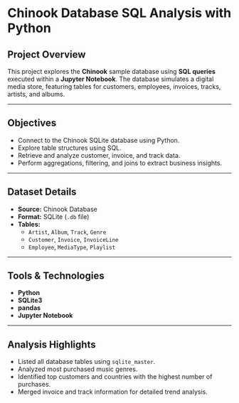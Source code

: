 #  Chinook Database SQL Analysis with Python

##  Project Overview

This project explores the **Chinook** sample database using **SQL queries** executed within a **Jupyter Notebook**. The database simulates a digital media store, featuring tables for customers, employees, invoices, tracks, artists, and albums.

---

##  Objectives

- Connect to the Chinook SQLite database using Python.
- Explore table structures using SQL.
- Retrieve and analyze customer, invoice, and track data.
- Perform aggregations, filtering, and joins to extract business insights.

---

## Dataset Details


- **Source:** Chinook Database
- **Format:** SQLite (`.db` file)
- **Tables:**
  - `Artist`, `Album`, `Track`, `Genre`
  - `Customer`, `Invoice`, `InvoiceLine`
  - `Employee`, `MediaType`, `Playlist`

---

## Tools & Technologies

- **Python**
- **SQLite3**
- **pandas**
- **Jupyter Notebook**

---

##  Analysis Highlights

- Listed all database tables using `sqlite_master`.
- Analyzed most purchased music genres.
- Identified top customers and countries with the highest number of purchases.
- Merged invoice and track information for detailed trend analysis.

